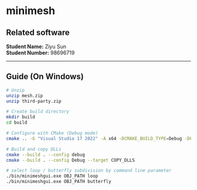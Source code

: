 # minimesh

## Related software
**Student Name:** Ziyu Sun  
**Student Number:** 98696719  

---

## Guide (On Windows)

```bash
# Unzip
unzip mesh.zip
unzip third-party.zip

# Create build directory
mkdir build 
cd build

# Configure with CMake (Debug mode)
cmake .. -G "Visual Studio 17 2022" -A x64 -DCMAKE_BUILD_TYPE=Debug -DFREEGLUT_DIR="%cd%/../third-party/freeglut/bin-win64-msvc2017/debug" -DGLUI_DIR="%cd%/../third-party/glui/bin-win64-msvc2017/debug" -DEIGEN3_DIR="%cd%/../third-party/eigen"

# Build and copy DLLs
cmake --build . --config debug 
cmake --build . --config Debug --target COPY_DLLS

# select loop / butterfly subdivision by command line parameter
./bin/minimeshgui.exe OBJ_PATH loop
./bin/minimeshgui.exe OBJ_PATH butterfly
